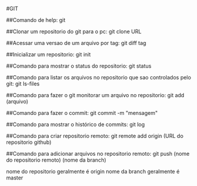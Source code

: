 #GIT

##Comando de help:
git

##Clonar um repositorio do git para o pc:
git clone URL

##Acessar uma versao de um arquivo por tag:
git diff tag

##Inicializar um repositorio:
git init


##Comando para mostrar o status do repositorio:
git status

##Comando para listar os arquivos no repositorio que sao controlados pelo git:
git ls-files

##Comando para fazer o git monitorar um arquivo no repositorio:
git add (arquivo)

##Comando para fazer o commit:
git commit -m "mensagem"

##Comando para mostrar o histórico de commits:
git log

##Comando para criar repositorio remoto:
git remote add origin (URL do repositorio github)

##Comando para adicionar arquivos no repositorio remoto:
git push (nome do repositorio remoto) (nome da branch)

nome do repositorio geralmente é origin
nome da branch geralmente é master






